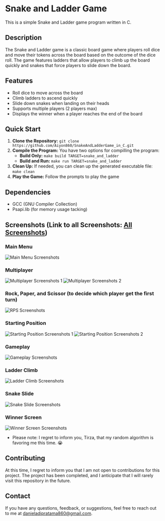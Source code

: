 # Snake and Ladder Game
This is a simple Snake and Ladder game program written in C.

## Description
The Snake and Ladder game is a classic board game where players roll dice and move their tokens across the board based on the outcome of the dice roll. The game features ladders that allow players to climb up the board quickly and snakes that force players to slide down the board.

## Features
- Roll dice to move across the board
- Climb ladders to ascend quickly
- Slide down snakes when landing on their heads
- Supports multiple players (2 players max)
- Displays the winner when a player reaches the end of the board

## Quick Start
1. **Clone the Repository:** `git clone https://github.com/Aiyon860/SnakeAndLadderGame_in_C.git`
2. **Compile the Program:**
    You have two options for compilling the program:
    - **Build Only:** `make build TARGET=snake_and_ladder`
    - **Build and Run:** `make run TARGET=snake_and_ladder`
3. **Clean Up:** If needed, you can clean up the generated executable file: `make clean`
5. **Play the Game:**
    Follow the prompts to play the game

## Dependencies
- GCC (GNU Compiler Collection)
- Psapi.lib (for memory usage tacking)

## Screenshots (Link to all Screenshots: [All Screenshots](https://imgur.com/a/zHfTe7Y))

### Main Menu
![Main Menu Screenshots](https://imgur.com/7Ik5MNV.jpg)

### Multiplayer
![Multiplayer Screenshots 1](https://imgur.com/0SRsa9z.jpg)
![Multiplayer Screenshots 2](https://imgur.com/ejdnfyK.jpg)

### Rock, Paper, and Scissor (to decide which player get the first turn)
![RPS Screenshots](https://imgur.com/4ozpWg7.jpg)

### Starting Position
![Starting Position Screenshots 1](https://imgur.com/ppWUELb.jpg)
![Starting Position Screenshots 2](https://imgur.com/hANNsJ4.jpg)

### Gameplay
![Gameplay Screenshots](https://imgur.com/Vvrkk41.jpg)

### Ladder Climb
![Ladder Climb Screenshots](https://imgur.com/ttwrnVC.jpg)

### Snake Slide
![Snake Slide Screenshots](https://imgur.com/N4JNRHS.jpg)

### Winner Screen
![Winner Screen Screenshots](https://imgur.com/9pbxs05.jpg)
- Please note: I regret to inform you, Tirza, that my random algorithm is favoring me this time. :sob:

## Contributing
At this time, I regret to inform you that I am not open to contributions for this project. The project has been completed, and I anticipate that I will rarely visit this repository in the future.

## Contact
If you have any questions, feedback, or suggestions, feel free to reach out to me at danieladipratama860@gmail.com.
